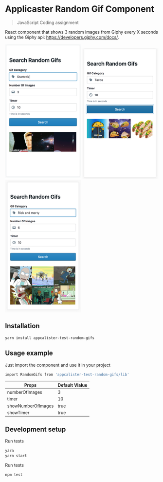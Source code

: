 # Applicaster Random Gif Component
> JavaScript Coding assignment

React component that shows 3 random images from Giphy every X seconds using the Giphy api: https://developers.giphy.com/docs/. 

<img src="readme-image-1.png" width="250"/> <img src="readme-image-2.png" width="250"/> <img src="readme-image-3.png" width="250"/> 

## Installation

```sh
yarn install appcalister-test-random-gifs
```

## Usage example

Just import the component and use it in your project


```sh
import RandomGifs from 'appcalister-test-random-gifs/lib'
```


Props | Default Vlalue
------------ | -------------
numberOfImages | 3
timer | 10
showNumberOfImages | true
showTimer | true


## Development setup

Run tests
```sh
yarn
yarn start
```

Run tests
```sh
npm test
```

